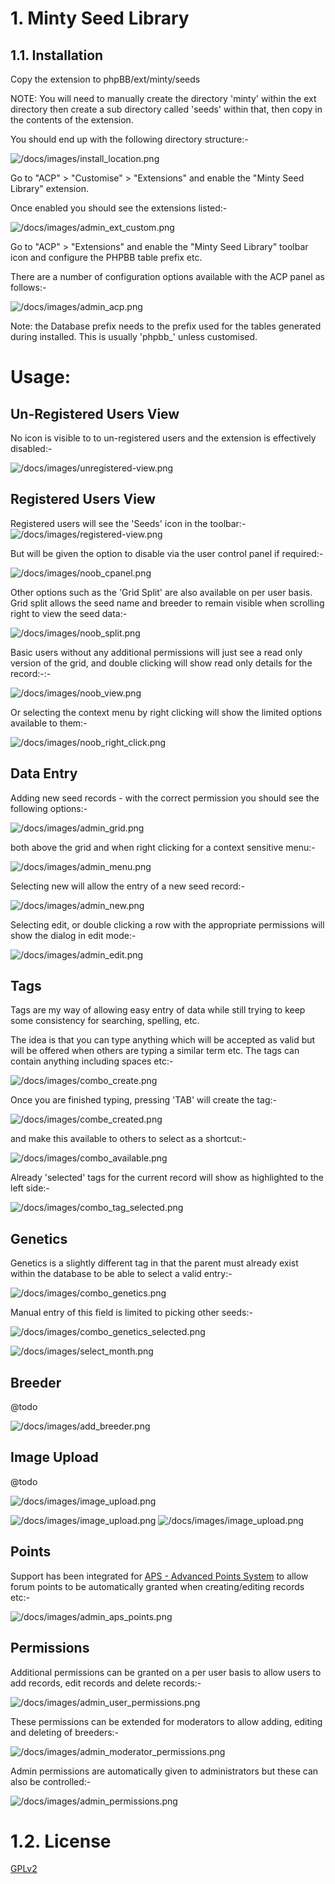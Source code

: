 # 1. Minty Seed Library




## 1.1. Installation

Copy the extension to phpBB/ext/minty/seeds

NOTE: You will need to manually create the directory 'minty' within the ext directory then create a sub directory called 'seeds' within that, then copy in the contents of the extension. 

You should end up with the following directory structure:-

![/docs/images/install_location.png](./docs/images/install_location.png)

Go to "ACP" > "Customise" > "Extensions" and enable the "Minty Seed Library" extension.

Once enabled you should see the extensions listed:-

![/docs/images/admin_ext_custom.png](./docs/images/admin_ext_custom.png)


Go to "ACP" > "Extensions" and enable the "Minty Seed Library" toolbar icon and configure the PHPBB table prefix etc.

There are a number of configuration options available with the ACP panel as follows:-

![/docs/images/admin_acp.png](./docs/images/admin_acp.png)

Note: the Database prefix needs to the prefix used for the tables generated during installed. This is usually 'phpbb_' unless customised.

# Usage:

## Un-Registered Users View

No icon is visible to to un-registered users and the extension is effectively disabled:-

![/docs/images/unregistered-view.png](./docs/images/unregistered-view.png)

## Registered Users View

Registered users will see the 'Seeds' icon in the toolbar:-
![/docs/images/registered-view.png](./docs/images/registered-view.png)

But will be given the option to disable via the user control panel if required:-

![/docs/images/noob_cpanel.png](./docs/images/noob_cpanel.png)

Other options such as the 'Grid Split' are also available on per user basis.
Grid split allows the seed name and breeder to remain visible when scrolling right to view the seed data:-

![/docs/images/noob_split.png](./docs/images/noob_split.png)

Basic users without any additional permissions will just see a read only version of the grid, and double clicking will show read only details for the record:-:- 

![/docs/images/noob_view.png](./docs/images/noob_view.png)

Or selecting the context menu by right clicking will show the limited options available to them:-

![/docs/images/noob_right_click.png](./docs/images/noob_right_click.png)



## Data Entry

Adding new seed records - with the correct permission you should see the following options:-

![/docs/images/admin_grid.png](./docs/images/admin_grid.png)

both above the grid and when right clicking for a context sensitive menu:-

![/docs/images/admin_menu.png](./docs/images/admin_menu.png)

Selecting new will allow the entry of a new seed record:-

![/docs/images/admin_new.png](./docs/images/admin_new.png)

Selecting edit, or double clicking a row with the appropriate permissions will show the dialog in edit mode:-

![/docs/images/admin_edit.png](./docs/images/admin_edit.png)


## Tags

Tags are my way of allowing easy entry of data while still trying to keep some consistency for searching, spelling, etc.

The idea is that you can type anything which will be accepted as valid but will be offered when others are typing a similar term etc. The tags can contain anything including spaces etc:-


![/docs/images/combo_create.png](./docs/images/combo_create.png)

Once you are finished typing, pressing 'TAB' will create the tag:-

![/docs/images/combe_created.png](./docs/images/combe_created.png)

and make this available to others to select as a shortcut:-

![/docs/images/combo_available.png](./docs/images/combo_available.png)

Already 'selected' tags for the current record will show as highlighted to the left side:-

![/docs/images/combo_tag_selected.png](./docs/images/combo_tag_selected.png)



## Genetics

Genetics is a slightly different tag in that the parent must already exist within the database to be able to select a valid entry:-

![/docs/images/combo_genetics.png](./docs/images/combo_genetics.png)

Manual entry of this field is limited to picking other seeds:-

![/docs/images/combo_genetics_selected.png](./docs/images/combo_genetics_selected.png)


![/docs/images/select_month.png](./docs/images/select_month.png)

## Breeder 

@todo

![/docs/images/add_breeder.png](./docs/images/add_breeder.png)


## Image Upload

@todo

![/docs/images/image_upload.png](./docs/images/image_upload.png)

![/docs/images/image_upload.png](./docs/images/drop_folders_of_images.png)
![/docs/images/image_upload.png](./docs/images/multi-uploading.png)


## Points

Support has been integrated for [APS - Advanced Points System](https://github.com/phpBB-Studio/AdvancedPointsSystem) to allow forum points to be automatically granted when creating/editing records etc:-

![/docs/images/admin_aps_points.png](./docs/images/admin_aps_points.png)


## Permissions

Additional permissions can be granted on a per user basis to allow users to add records, edit records and delete records:-

![/docs/images/admin_user_permissions.png](./docs/images/admin_user_permissions.png)

These permissions can be extended for moderators to allow adding, editing and deleting of breeders:-

![/docs/images/admin_moderator_permissions.png](./docs/images/admin_moderator_permissions.png)

Admin permissions are automatically given to administrators but these can also be controlled:-

![/docs/images/admin_permissions.png](./docs/images/admin_permissions.png)


# 1.2. License

[GPLv2](license.txt)

